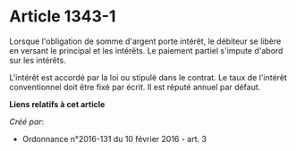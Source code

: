 # Article 1343-1

Lorsque l'obligation de somme d'argent porte intérêt, le débiteur se libère en versant le principal et les intérêts. Le
paiement partiel s'impute d'abord sur les intérêts.

L'intérêt est accordé par la loi ou stipulé dans le contrat. Le taux de l'intérêt conventionnel doit être fixé par écrit. Il
est réputé annuel par défaut.

**Liens relatifs à cet article**

_Créé par_:

  - Ordonnance n°2016-131 du 10 février 2016 - art. 3
